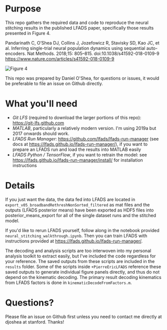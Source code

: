 # Purpose

This repo gathers the required data and code to reproduce the neural stitching results in the published LFADS paper, specifically those results presented in Figure 4.

Pandarinath C, O’Shea DJ, Collins J, Jozefowicz R, Stavisky SD, Kao JC, et al. Inferring single-trial neural population dynamics using sequential auto-encoders. Nat Methods. 2018;15: 805–815. doi:10.1038/s41592-018-0109-9
https://www.nature.com/articles/s41592-018-0109-9

![Figure 4](https://raw.githubusercontent.com/nplcode/lfads-neural-stitching-reproduce/master/fig4_raster.png "Figure 4")

This repo was prepared by Daniel O'Shea, for questions or issues, it would be preferable to file an issue on Github directly.

# What you'll need

* *Git LFS* (required to download the larger portions of this repo): https://git-lfs.github.com
* *MATLAB*, particularly a relatively modern version. I'm using 2019a but 2017 onwards should work.
* *LFADS Run Manager*: https://github.com/lfads/lfads-run-manager (see docs at https://lfads.github.io/lfads-run-manager/), if you want to prepare an LFADS run and load the results into MATLAB easily
* *LFADS Python / TensorFlow*, if you want to retrain the model: see https://lfads.github.io/lfads-run-manager/install/ for installation instructions

# Details

If you just want the data, the data fed into LFADS are located in `export_v05_broadbandRethreshNonSorted_filtered` as mat files 
and the outputs (LFADS posterior means) have been exported as HDF5 files into posterior_means_export for all of the single
dataset runs and the stitched model.

If you'd like to rerun LFADS yourself, follow along in the notebook provided `neural_stitching_walkthrough.ipynb`. 
Then you can train LFADS with instructions provided at https://lfads.github.io/lfads-run-manager/.

The decoding and analysis scripts are too interwoven into my personal analysis toolkit to extract easily, 
but I've included the code regardless for your reference. The saved outputs from these scripts are included in the 
`results` folder. Some of the scripts inside `+PierreEricLFADS` reference these saved outputs to generate individual figure
panels directly, and thus do not depend on the kinematic decoding. The primary result decoding kinematics from LFADS factors 
is done in `kinematicDecodeFromFactors.m`.

# Questions?

Please file an issue on Github first unless you need to contact me directly at djoshea at stanford. Thanks!

